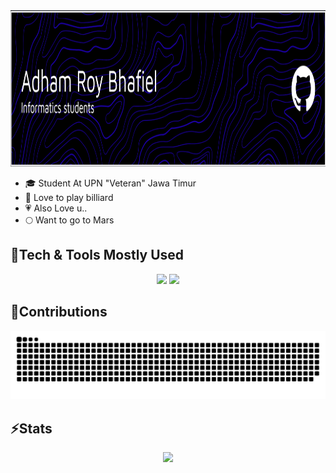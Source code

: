 <div align="left">
<img width=850 height=250 src="./header.png"/>
</div>

- 🎓 Student At UPN "Veteran" Jawa Timur
- 🎱 Love to play billiard
- 💗 Also Love u..
- 🌕 Want to go to Mars

## 🔧Tech & Tools Mostly Used
<div align="center">
    <img src="https://skillicons.dev/icons?i=javascript,nodejs,react,nextjs,typescript,tailwind,prisma,planetscale" />
    <img src="https://skillicons.dev/icons?i=vscode,git,bash,devto,github" />
    
</div>

## 🐍Contributions
<div align="center">
  <img alt="snake eating my contributions" src="https://raw.githubusercontent.com/salesp07/salesp07/output/github-contribution-grid-snake.svg"/>
  
</div>

## ⚡Stats
<div align=center>
  <img src="https://streak-stats.demolab.com?user=adaamxrb&theme=blue-green&border_radius=10&locale=id&mode=weekly&card_width=800"/>
  <br/>
</div>
